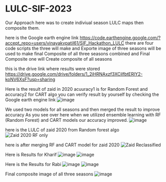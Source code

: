 # LULC-SIF-2023

Our Approach here was to create indiviual season LULC maps then composite them.

here is the Google earth engine link 
https://code.earthengine.google.com/?accept_repo=users/vinayakvpatil61/SIF_Hackathon_LULC
there are four code scripts
the three will make and Exporte image of three seasons will be used to make final Composite of all three seasons combined 
and Final Composite one will Create composite of all seasons

this is the drive link where results were stored 
https://drive.google.com/drive/folders/1_2iHRNAxzf3XCilfbtERlY2-koNV6XsF?usp=sharing

Here is the result of zaid in 2020 
acuuracy1 is for Random Forest and accuracy2 for CART algo 
you can verify result by yourself by checking the Google earth engine link
![image](https://github.com/VinayakP007/LULC-SIF-2023/assets/153257058/e9848c55-0987-40d1-9368-add18074e833)

We used two models for all seasons and then merged the result to improve accuracy 
As you see over here when we utilized ensemble learning with RF (Random Forest) and CART models our accuracy improved.
![image](https://github.com/VinayakP007/LULC-SIF-2023/assets/153257058/1ef7fece-39c8-4384-a4a5-2af4f6ded26a)

here is the LULC of zaid 2020 from Random forest algo 
![Zaid 2020 RF only](https://github.com/VinayakP007/LULC-SIF-2023/assets/153257058/fc9f1012-4697-446d-9b32-3233886c2934)


here is after merging RF and CART model for zaid 2020 
![Zaid Reclassified](https://github.com/VinayakP007/LULC-SIF-2023/assets/153257058/ef48c12e-fc48-4270-95b3-a5e155719182)



Here is Results for Kharif 
![image](https://github.com/VinayakP007/LULC-SIF-2023/assets/153257058/d6311e1d-611d-4d0b-bb9f-84d8446de7b7)
![image](https://github.com/VinayakP007/LULC-SIF-2023/assets/153257058/d56a5446-8910-43ef-aaa9-33177a7d7374)

Here is the Results for Rabi
![image](https://github.com/VinayakP007/LULC-SIF-2023/assets/153257058/168eecd3-cda7-449e-aa59-74d9eb10cd2c)
![image](https://github.com/VinayakP007/LULC-SIF-2023/assets/153257058/d2033ddb-bfce-4ac0-88ec-d49a6d13c3d9)


Final composite image of all three seasons 
![image](https://github.com/VinayakP007/LULC-SIF-2023/assets/153257058/e1c50ffa-4d2c-4cb8-a80c-a4b55259a423)
